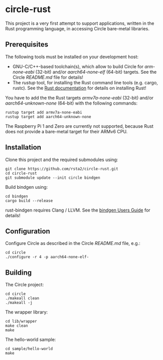 circle-rust
===========

This project is a very first attempt to support applications, written in the Rust programming language, in accessing Circle bare-metal libraries.

Prerequisites
-------------

The following tools must be installed on your development host:

* GNU-C/C++-based toolchain(s), which allow to build Circle for *arm-none-eabi* (32-bit) and/or *aarch64-none-elf* (64-bit) targets. See the Circle *README.md* file for details!
* The *rustup* tool, for installing the Rust command line tools (e.g. cargo, rustc). See the [Rust documentation](https://www.rust-lang.org/) for details on installing Rust!

You have to add the the Rust targets *armv7a-none-eabi* (32-bit) and/or *aarch64-unknown-none* (64-bit) with the following commands:

	rustup target add armv7a-none-eabi
	rustup target add aarch64-unknown-none

The Raspberry Pi 1 and Zero are currently not supported, because Rust does not provide a bare-metal target for their ARMv6 CPU.

Installation
------------

Clone this project and the required submodules using:

	git clone https://github.com/rsta2/circle-rust.git
	cd circle-rust
	git submodule update --init circle bindgen

Build bindgen using:

	cd bindgen
	cargo build --release

rust-bindgen requires Clang / LLVM. See the [bindgen Users Guide](https://rust-lang.github.io/rust-bindgen/requirements.html) for details!

Configuration
-------------

Configure Circle as described in the Circle *README.md* file, e.g.:

	cd circle
	./configure -r 4 -p aarch64-none-elf-

Building
--------

The Circle project:

	cd circle
	./makeall clean
	./makeall -j

The wrapper library:

	cd lib/wrapper
	make clean
	make

The hello-world sample:

	cd sample/hello-world
	make
